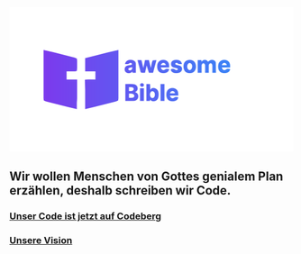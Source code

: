 <p align="center">
<img width="512" height="256" src="/images/logo-awesomebible_gradient.svg">
</p>

## Wir wollen Menschen von Gottes genialem Plan erzählen, deshalb schreiben wir Code.

### [Unser Code ist jetzt auf Codeberg](https://codeberg.org/awesomebible)
### [Unsere Vision](https://awesomebible.de/unsere-vision/)
